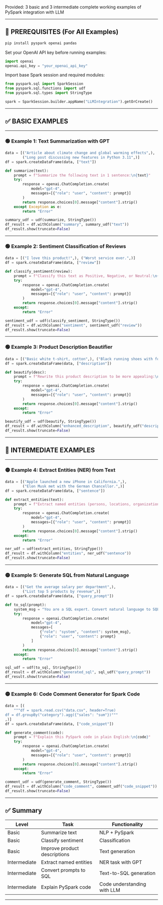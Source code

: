 Provided: 3 basic and 3 intermediate complete working examples of PySpark integration with LLM


---

## 🔧 PREREQUISITES (For All Examples)

```bash
pip install pyspark openai pandas
```

Set your OpenAI API key before running examples:

```python
import openai
openai.api_key = "your_openai_api_key"
```

Import base Spark session and required modules:

```python
from pyspark.sql import SparkSession
from pyspark.sql.functions import udf
from pyspark.sql.types import StringType

spark = SparkSession.builder.appName("LLMIntegration").getOrCreate()
```

---

## ✅ BASIC EXAMPLES

---

### 🟢 Example 1: Text Summarization with GPT

```python
data = [("Article about climate change and global warming effects",),
        ("Long post discussing new features in Python 3.11",)]
df = spark.createDataFrame(data, ["text"])

def summarize(text):
    prompt = f"Summarize the following text in 1 sentence:\n{text}"
    try:
        response = openai.ChatCompletion.create(
            model="gpt-4",
            messages=[{"role": "user", "content": prompt}]
        )
        return response.choices[0].message["content"].strip()
    except Exception as e:
        return "Error"

summary_udf = udf(summarize, StringType())
df_result = df.withColumn("summary", summary_udf("text"))
df_result.show(truncate=False)
```

---

### 🟢 Example 2: Sentiment Classification of Reviews

```python
data = [("I love this product!",), ("Worst service ever.",)]
df = spark.createDataFrame(data, ["review"])

def classify_sentiment(review):
    prompt = f"Classify this text as Positive, Negative, or Neutral:\n{review}"
    try:
        response = openai.ChatCompletion.create(
            model="gpt-4",
            messages=[{"role": "user", "content": prompt}]
        )
        return response.choices[0].message["content"].strip()
    except:
        return "Error"

sentiment_udf = udf(classify_sentiment, StringType())
df_result = df.withColumn("sentiment", sentiment_udf("review"))
df_result.show(truncate=False)
```

---

### 🟢 Example 3: Product Description Beautifier

```python
data = [("Basic white t-shirt, cotton",), ("Black running shoes with foam sole",)]
df = spark.createDataFrame(data, ["description"])

def beautify(desc):
    prompt = f"Rewrite this product description to be more appealing:\n{desc}"
    try:
        response = openai.ChatCompletion.create(
            model="gpt-4",
            messages=[{"role": "user", "content": prompt}]
        )
        return response.choices[0].message["content"].strip()
    except:
        return "Error"

beautify_udf = udf(beautify, StringType())
df_result = df.withColumn("enhanced_description", beautify_udf("description"))
df_result.show(truncate=False)
```

---

## 🔶 INTERMEDIATE EXAMPLES

---

### 🟡 Example 4: Extract Entities (NER) from Text

```python
data = [("Apple launched a new iPhone in California.",),
        ("Elon Musk met with the German Chancellor.",)]
df = spark.createDataFrame(data, ["sentence"])

def extract_entities(text):
    prompt = f"Extract named entities (persons, locations, organizations) from this text:\n{text}"
    try:
        response = openai.ChatCompletion.create(
            model="gpt-4",
            messages=[{"role": "user", "content": prompt}]
        )
        return response.choices[0].message["content"].strip()
    except:
        return "Error"

ner_udf = udf(extract_entities, StringType())
df_result = df.withColumn("entities", ner_udf("sentence"))
df_result.show(truncate=False)
```

---

### 🟡 Example 5: Generate SQL from Natural Language

```python
data = [("Get the average salary per department",),
        ("List top 5 products by revenue",)]
df = spark.createDataFrame(data, ["query_prompt"])

def to_sql(prompt):
    system_msg = "You are a SQL expert. Convert natural language to SQL using a table named 'sales_data'."
    try:
        response = openai.ChatCompletion.create(
            model="gpt-4",
            messages=[
                {"role": "system", "content": system_msg},
                {"role": "user", "content": prompt}
            ]
        )
        return response.choices[0].message["content"].strip()
    except:
        return "Error"

sql_udf = udf(to_sql, StringType())
df_result = df.withColumn("generated_sql", sql_udf("query_prompt"))
df_result.show(truncate=False)
```

---

### 🟡 Example 6: Code Comment Generator for Spark Code

```python
data = [(
    """df = spark.read.csv("data.csv", header=True)
df = df.groupBy("category").agg({"sales": "sum"})"""
,)]
df = spark.createDataFrame(data, ["code_snippet"])

def generate_comment(code):
    prompt = f"Explain this PySpark code in plain English:\n{code}"
    try:
        response = openai.ChatCompletion.create(
            model="gpt-4",
            messages=[{"role": "user", "content": prompt}]
        )
        return response.choices[0].message["content"].strip()
    except:
        return "Error"

comment_udf = udf(generate_comment, StringType())
df_result = df.withColumn("code_comment", comment_udf("code_snippet"))
df_result.show(truncate=False)
```

---

## ✅ Summary

| Level        | Task                         | Functionality               |
| ------------ | ---------------------------- | --------------------------- |
| Basic        | Summarize text               | NLP + PySpark               |
| Basic        | Classify sentiment           | Classification              |
| Basic        | Improve product descriptions | Text generation             |
| Intermediate | Extract named entities       | NER task with GPT           |
| Intermediate | Convert prompts to SQL       | Text-to-SQL generation      |
| Intermediate | Explain PySpark code         | Code understanding with LLM |

---

